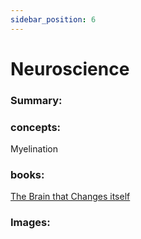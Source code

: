 ```yaml
---
sidebar_position: 6
---
```


# Neuroscience

### Summary: 





### concepts:

Myelination



### books:

[The Brain that Changes itself](https://www.goodreads.com/book/show/570172.The_Brain_that_Changes_Itself)


### Images:





